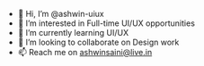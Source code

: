 - 👋 Hi, I’m @ashwin-uiux
- 👀 I’m interested in Full-time UI/UX opportunities
- 🌱 I’m currently learning UI/UX
- 💞️ I’m looking to collaborate on Design work
- 📫 Reach me on ashwinsaini@live.in

<!---
ashwin-uiux/ashwin-uiux is a ✨ special ✨ repository because its `README.md` (this file) appears on your GitHub profile.
You can click the Preview link to take a look at your changes.
--->
